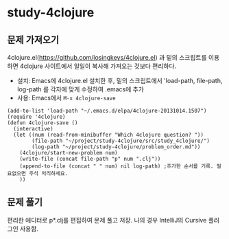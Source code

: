 # study-4clojure

## 문제 가져오기
4clojure.el(https://github.com/losingkeys/4clojure.el) 과 밑의 스크립트를 이용하면 4clojure 사이트에서 일일이 복사해 가져오는 것보다 편리하다.
- 설치: Emacs에 4clojure.el 설치한 후, 밑의 스크립트에서 'load-path, file-path, log-path 를 각자에 맞게 수정하여 .emacs에 추가
- 사용: Emacs에서 `M-x 4clojure-save`
```
(add-to-list 'load-path "~/.emacs.d/elpa/4clojure-20131014.1507")
(require '4clojure)
(defun 4clojure-save ()
  (interactive)
  (let ((num (read-from-minibuffer "Which 4clojure question? "))
        (file-path "~/project/study-4clojure/src/study_4clojure/")
		(log-path "~/project/study-4clojure/problem_order.md"))
    (4clojure/start-new-problem num)
    (write-file (concat file-path "p" num ".clj"))
    (append-to-file (concat " " num) nil log-path) ;추가한 순서를 기록. 필요없으면 주석 처리하세요.
    ))
```

## 문제 풀기
편리한 에디터로 p*.clj를 편집하여 문제 풀고 저장. 나의 경우 IntelliJ의 Cursive 플러그인 사용함.